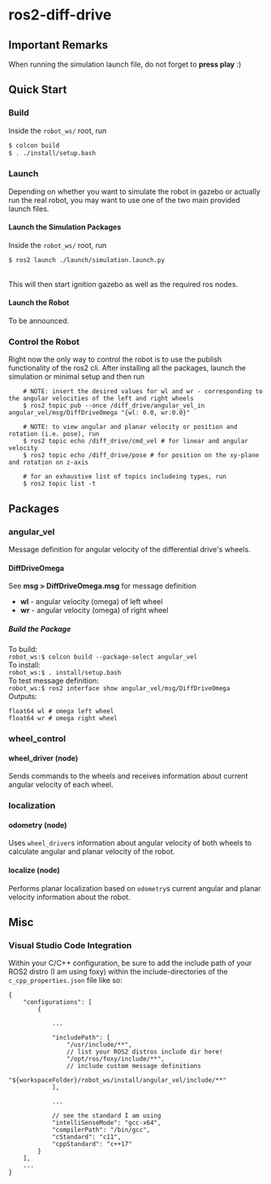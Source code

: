 # ros2-diff-drive

## Important Remarks

When running the simulation launch file, do not forget to **press play** :)

## Quick Start

### Build

Inside the `robot_ws/` root, run
```bash
$ colcon build
$ . ./install/setup.bash
```

### Launch

Depending on whether you want to simulate the robot in gazebo or actually run the real robot, you may want to use one of the two main provided launch files.

#### Launch the Simulation Packages

Inside the `robot_ws/` root, run
```bash
$ ros2 launch ./launch/simulation.launch.py
```

<br/>
This will then start ignition gazebo as well as the required ros nodes.

#### Launch the Robot

To be announced.




### Control the Robot

Right now the only way to control the robot is to use the publish functionality of the ros2 cli.
After installing all the packages, launch the simulation or minimal setup and then run
```shell
    # NOTE: insert the desired values for wl and wr - corresponding to the angular velocities of the left and right wheels
    $ ros2 topic pub --once /diff_drive/angular_vel_in  angular_vel/msg/DiffDriveOmega "{wl: 0.0, wr:0.0}"

    # NOTE: to view angular and planar velocity or position and rotation (i.e. pose), run
    $ ros2 topic echo /diff_drive/cmd_vel # for linear and angular velocity
    $ ros2 topic echo /diff_drive/pose # for position on the xy-plane and rotation on z-axis

    # for an exhaustive list of topics includeing types, run
    $ ros2 topic list -t
```

## Packages

### angular_vel

Message definition for angular velocity of the differential drive's wheels.

#### DiffDriveOmega

See **msg > DiffDriveOmega.msg** for message definition
</br>
- **wl** - angular velocity (omega) of left wheel
- **wr** - angular velocity (omega) of right wheel

##### Build the Package

To build:
</br>
`robot_ws:$ colcon build --package-select angular_vel`
</br>
To install:
</br>
`robot_ws:$ . install/setup.bash`
</br>
To test message definition:
<br>
`robot_ws:$ ros2 interface show angular_vel/msg/DiffDriveOmega`
</br>
Outputs:
```
float64 wl # omega left wheel
float64 wr # omega right wheel
```


### wheel_control

#### wheel_driver (node)

Sends commands to the wheels and receives information about current angular velocity of each wheel.

### localization

#### odometry (node)

Uses `wheel_driver`s information about angular velocity of both wheels to calculate angular and planar velocity of the robot.

#### localize (node)

Performs planar localization based on `odometry`s current angular and planar velocity information about the robot.

## Misc

### Visual Studio Code Integration

Within your C/C++ configuration, be sure to add the include path of your ROS2 distro (I am using foxy) within the include-directories of the `c_cpp_properties.json` file like so:

```
{
    "configurations": [
        {
            
            ...

            "includePath": [
                "/usr/include/**",
                // list your ROS2 distros include dir here!
                "/opt/ros/foxy/include/**",
                // include custom message definitions
                "${workspaceFolder}/robot_ws/install/angular_vel/include/**"
            ],
            
            ...

            // see the standard I am using
            "intelliSenseMode": "gcc-x64",
            "compilerPath": "/bin/gcc",
            "cStandard": "c11",
            "cppStandard": "c++17"
        }
    ],
    ...
}
```